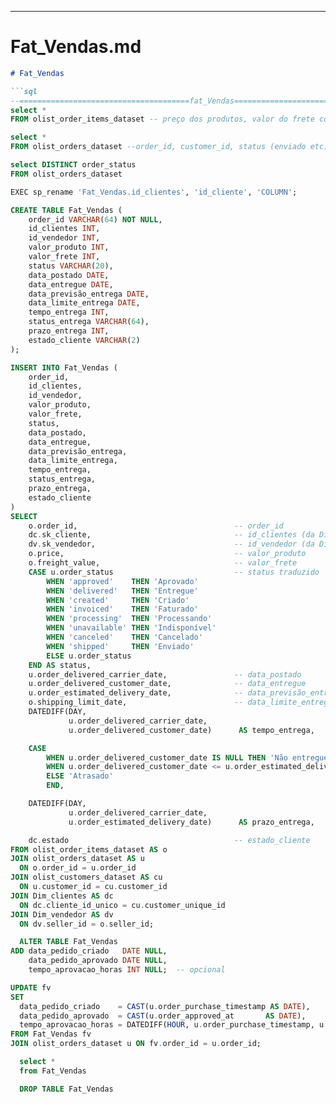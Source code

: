 ---

# Fat_Vendas.md

```markdown
# Fat_Vendas

```sql
--======================================fat_Vendas====================================================================
select *
FROM olist_order_items_dataset -- preço dos produtos, valor do frete cobrado, ordem dos pedidos, identificador do produto, vendedor que vendeu o item, Data limite que o vendedor tinha para enviar o item

select *
FROM olist_orders_dataset --order_id, customer_id, status (enviado etc), data/hora da compra(quando cliente finalizou no site), data/hora que o pagamento foi aprovado, data/hora que o pedido foi postado, data/hora, da entrega ao cliente, data prevista para entrega (prometida ao cliente)

select DISTINCT order_status
FROM olist_orders_dataset

EXEC sp_rename 'Fat_Vendas.id_clientes', 'id_cliente', 'COLUMN';

CREATE TABLE Fat_Vendas (
    order_id VARCHAR(64) NOT NULL,
    id_clientes INT,
    id_vendedor INT,
    valor_produto INT,
    valor_frete INT,
    status VARCHAR(20),
    data_postado DATE,
    data_entregue DATE,
    data_previsão_entrega DATE,
    data_limite_entrega DATE,
    tempo_entrega INT,
	status_entrega VARCHAR(64),
	prazo_entrega INT,
    estado_cliente VARCHAR(2)
);

INSERT INTO Fat_Vendas (
    order_id,
    id_clientes,
    id_vendedor,
    valor_produto,
    valor_frete,
    status,
    data_postado,
    data_entregue,
    data_previsão_entrega,   
    data_limite_entrega,
    tempo_entrega,
	status_entrega,
	prazo_entrega,
	estado_cliente
)
SELECT
    o.order_id,                                   -- order_id
    dc.sk_cliente,                                -- id_clientes (da Dim_clientes)
    dv.sk_vendedor,                               -- id_vendedor (da Dim_vendedores)
    o.price,                                      -- valor_produto
    o.freight_value,                              -- valor_frete
    CASE u.order_status                           -- status traduzido
        WHEN 'approved'    THEN 'Aprovado'
        WHEN 'delivered'   THEN 'Entregue'
        WHEN 'created'     THEN 'Criado'
        WHEN 'invoiced'    THEN 'Faturado'
        WHEN 'processing'  THEN 'Processando'
        WHEN 'unavailable' THEN 'Indisponível'
        WHEN 'canceled'    THEN 'Cancelado'
        WHEN 'shipped'     THEN 'Enviado'
        ELSE u.order_status
    END AS status,
    u.order_delivered_carrier_date,               -- data_postado
    u.order_delivered_customer_date,              -- data_entregue
    u.order_estimated_delivery_date,              -- data_previsão_entrega
    o.shipping_limit_date,                        -- data_limite_entrega
    DATEDIFF(DAY,
             u.order_delivered_carrier_date,
             u.order_delivered_customer_date)      AS tempo_entrega,

	CASE
		WHEN u.order_delivered_customer_date IS NULL THEN 'Não entregue'
		WHEN u.order_delivered_customer_date <= u.order_estimated_delivery_date THEN 'No Prazo'
		ELSE 'Atrasado'
		END,

	DATEDIFF(DAY,
             u.order_delivered_carrier_date,
             u.order_estimated_delivery_date)	   AS prazo_entrega,

    dc.estado                                     -- estado_cliente
FROM olist_order_items_dataset AS o
JOIN olist_orders_dataset AS u
  ON o.order_id = u.order_id
JOIN olist_customers_dataset AS cu
  ON u.customer_id = cu.customer_id
JOIN Dim_clientes AS dc
  ON dc.cliente_id_unico = cu.customer_unique_id
JOIN Dim_vendedor AS dv
  ON dv.seller_id = o.seller_id;

  ALTER TABLE Fat_Vendas
ADD data_pedido_criado   DATE NULL,
    data_pedido_aprovado DATE NULL,
    tempo_aprovacao_horas INT NULL;  -- opcional

UPDATE fv
SET
  data_pedido_criado    = CAST(u.order_purchase_timestamp AS DATE),
  data_pedido_aprovado  = CAST(u.order_approved_at       AS DATE),
  tempo_aprovacao_horas = DATEDIFF(HOUR, u.order_purchase_timestamp, u.order_approved_at)
FROM Fat_Vendas fv
JOIN olist_orders_dataset u ON fv.order_id = u.order_id;

  select *
  from Fat_Vendas

  DROP TABLE Fat_Vendas
